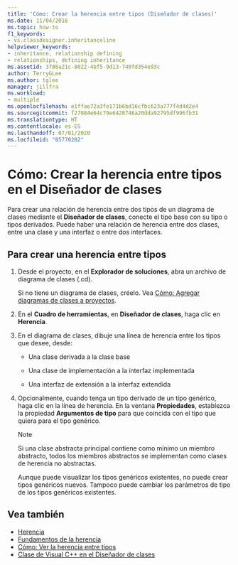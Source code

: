 ```yaml
---
title: 'Cómo: Crear la herencia entre tipos (Diseñador de clases)'
ms.date: 11/04/2016
ms.topic: how-to
f1_keywords:
- vs.classdesigner.inheritanceline
helpviewer_keywords:
- inheritance, relationship defining
- relationships, defining inheritance
ms.assetid: 3786a21c-8022-4bf5-9d13-740fd354e93c
author: TerryGLee
ms.author: tglee
manager: jillfra
ms.workload:
- multiple
ms.openlocfilehash: e1ffae72a3fe171b6bd16cfbc623a777f4d4d2e4
ms.sourcegitcommit: f27084e64c79e6428746a20dda92795df996fb31
ms.translationtype: HT
ms.contentlocale: es-ES
ms.lasthandoff: 07/01/2020
ms.locfileid: "85770202"
---
```

# <a name="how-to-create-inheritance-between-types-in-class-designer"></a>Cómo: Crear la herencia entre tipos en el Diseñador de clases

Para crear una relación de herencia entre dos tipos de un diagrama de clases mediante el **Diseñador de clases**, conecte el tipo base con su tipo o tipos derivados. Puede haber una relación de herencia entre dos clases, entre una clase y una interfaz o entre dos interfaces.

## <a name="to-create-an-inheritance-between-types"></a>Para crear una herencia entre tipos

1. Desde el proyecto, en el **Explorador de soluciones**, abra un archivo de diagrama de clases (.cd).

     Si no tiene un diagrama de clases, créelo. Vea [Cómo: Agregar diagramas de clases a proyectos](how-to-add-class-diagrams-to-projects.md).

2. En el **Cuadro de herramientas**, en **Diseñador de clases**, haga clic en **Herencia**.

3. En el diagrama de clases, dibuje una línea de herencia entre los tipos que desee, desde:

    - Una clase derivada a la clase base

    - Una clase de implementación a la interfaz implementada

    - Una interfaz de extensión a la interfaz extendida

4. Opcionalmente, cuando tenga un tipo derivado de un tipo genérico, haga clic en la línea de herencia. En la ventana **Propiedades**, establezca la propiedad **Argumentos de tipo** para que coincida con el tipo que quiera para el tipo genérico.

    > [!NOTE]
    > Si una clase abstracta principal contiene como mínimo un miembro abstracto, todos los miembros abstractos se implementan como clases de herencia no abstractas.
    >
    >  Aunque puede visualizar los tipos genéricos existentes, no puede crear tipos genéricos nuevos. Tampoco puede cambiar los parámetros de tipo de los tipos genéricos existentes.

## <a name="see-also"></a>Vea también

- [Herencia](/dotnet/csharp/programming-guide/classes-and-structs/inheritance)
- [Fundamentos de la herencia](/dotnet/visual-basic/programming-guide/language-features/objects-and-classes/inheritance-basics)
- [Cómo: Ver la herencia entre tipos](how-to-view-inheritance-between-types.md)
- [Clase de Visual C++ en el Diseñador de clases](visual-cpp-classes.md)
